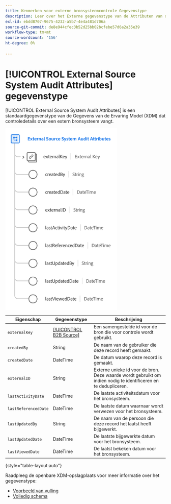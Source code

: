 ```yaml
---
title: Kenmerken voor externe bronsysteemcontrole Gegevenstype
description: Leer over het Externe gegevenstype van de Attributen van de Controle van het Bronsysteem de Gegevensmodel van de Ervaring (XDM).
exl-id: ebdd8707-9675-4232-a5b7-4e4a481d706a
source-git-commit: de8e944cfec3b52d25bb02bcfebe57d6a2a35e39
workflow-type: tm+mt
source-wordcount: '156'
ht-degree: 0%

---
```


# [!UICONTROL External Source System Audit Attributes] gegevenstype

[!UICONTROL External Source System Audit Attributes] is een standaardgegevenstype van de Gegevens van de Ervaring Model (XDM) dat controledetails over een extern bronsysteem vangt.

![](../images/data-types/external-source-system-audit-attributes.png)

| Eigenschap | Gegevenstype | Beschrijving |
| --- | --- | --- |
| `externalKey` | [[!UICONTROL B2B Source]](./b2b-source.md) | Een samengestelde id voor de bron die voor controle wordt gebruikt. |
| `createdBy` | String | De naam van de gebruiker die deze record heeft gemaakt. |
| `createdDate` | DateTime | De datum waarop deze record is gemaakt. |
| `externalID` | String | Externe unieke id voor de bron. Deze waarde wordt gebruikt om indien nodig te identificeren en te dedupliceren. |
| `lastActivityDate` | DateTime | De laatste activiteitsdatum voor het bronsysteem. |
| `lastReferencedDate` | DateTime | De laatste datum waarnaar wordt verwezen voor het bronsysteem. |
| `lastUpdatedBy` | String | De naam van de persoon die deze record het laatst heeft bijgewerkt. |
| `lastUpdatedDate` | DateTime | De laatste bijgewerkte datum voor het bronsysteem. |
| `lastViewedDate` | DateTime | De laatst bekeken datum voor het bronsysteem. |

{style="table-layout:auto"}

Raadpleeg de openbare XDM-opslagplaats voor meer informatie over het gegevenstype:

* [Voorbeeld van vulling](https://github.com/adobe/xdm/blob/master/components/datatypes/auditing/external-source-system-audit.example.1.json)
* [Volledig schema](https://github.com/adobe/xdm/blob/master/components/datatypes/auditing/external-source-system-audit.schema.json)
